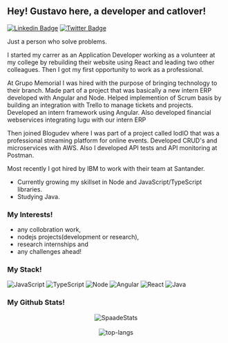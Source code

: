 ## Hey! Gustavo here, a developer and catlover!

[![Linkedin Badge](https://img.shields.io/badge/-Gustavo%20Toledo-blue?style=social&logo=Linkedin&logoColor=blue&link=www.linkedin.com/in/gustaavo-toledo)](https://www.linkedin.com/in/gustaavo-toledo/) [![Twitter Badge](http://img.shields.io/badge/-@GustaavoToledo-1ca0f1?style=social&logo=twitter&logoColor=blue&link=https://twitter.com/gustaaftoledo)](https://twitter.com/gustaaftoledo)

Just a person who solve problems.

I started my carrer as an Application Developer working as a volunteer at my college by rebuilding their website using React and leading two other colleagues. Then I got my first opportunity to work as a professional.

At Grupo Memorial I was hired with the purpose of bringing technology to their branch. Made part of a project that was basically a new intern ERP developed with Angular and Node. Helped implemention of Scrum basis by building an integration with Trello to manage tickets and projects. Developed an intern framework using Angular. Also developed financial webservices integrating Iugu with our intern ERP

Then joined Blogudev where I was part of a project called lodIO that was a professional streaming platform for online events. Developed CRUD's and microservices with AWS. Also I developed API tests and API monitoring at Postman.

Most recently I got hired by IBM to work with their team at Santander.

- Currently growing my skillset in Node and JavaScript/TypeScript libraries.
- Studying Java.

### My Interests!
- any collobration work,
- nodejs projects(development or research),
- research internships and
- any challenges ahead!

### My Stack!
![JavaScript](https://img.shields.io/static/v1?label=&message=JavaScript&color=F1E05A&logo=javascript&logoColor=FFFFFF)
![TypeScript](https://img.shields.io/static/v1?label=&message=TypeScript&color=007ACC&logo=typescript&logoColor=FFFFFF)
![Node](https://img.shields.io/static/v1?label=&message=Node&color=68A063&logo=node.js&logoColor=FFFFFF)
![Angular](https://img.shields.io/static/v1?label=&message=Angular&color=DD1B16&logo=angular&logoColor=FFFFFF)
![React](https://img.shields.io/static/v1?label=&message=React&color=61DBFB&logo=react&logoColor=FFFFFF)
![Java](https://img.shields.io/static/v1?label=&message=Java&color=EC2025&logo=java&logoColor=FFFFFF)

### My Github Stats!
<p align="center">
  <img src="https://github-readme-stats.vercel.app/api?username=Spaade&theme=dark&show_icons=true" alt="SpaadeStats" />  
  <br />
  <br />
  <img src="https://github-readme-stats.vercel.app/api/top-langs/?username=Spaade&layout=compact&theme=dark" alt="top-langs" />
</p>

<!--
**Gustaf-Toledo/Gustaf-Toledo** is a ✨ _special_ ✨ repository because its `README.md` (this file) appears on your GitHub profile.
